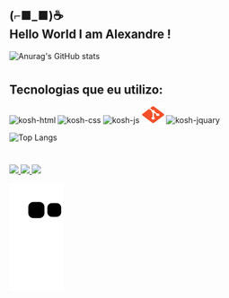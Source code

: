 
## (⌐■_■)☕<br> Hello World  I am Alexandre !

<div>
   <a href="https://github.com/alexandrekosh/github-readme-stats"></a>

   ![Anurag's GitHub stats](https://github-readme-stats.vercel.app/api?username=alexandrekosh&show_icons=true&theme=react)

</div>

#
## Tecnologias que eu utilizo: 
<div>
  <img alt="kosh-html" height="30" width="40" src="https://cdn.jsdelivr.net/gh/devicons/devicon/icons/html5/html5-original.svg" />
   <img alt="kosh-css" height="30" width="40" src="https://cdn.jsdelivr.net/gh/devicons/devicon/icons/css3/css3-original.svg" />
  <img alt="kosh-js" height="30" width="40" src="https://cdn.jsdelivr.net/gh/devicons/devicon/icons/javascript/javascript-original.svg" />
  <img alt="kosh-git" height="30" width="40" src="https://raw.githubusercontent.com/devicons/devicon/master/icons/git/git-plain.svg" />
  <img alt="kosh-jquary" height="30" width="40" src="https://cdn.jsdelivr.net/gh/devicons/devicon/icons/jquery/jquery-original.svg" />
 <br>

  ![Top Langs](https://github-readme-stats.vercel.app/api/top-langs/?username=alexandrekosh&langs_count=8&count_private=true&layout=compact&theme=react&hide_border=true&bg_color=0D1117&line_height=20)
</div>
  
  #
 
<div> 
  <a href="https://www.instagram.com/xande.hey/">
      <img src="https://img.shields.io/badge/-Instagram-%23E4405F?style=for-the-badge&logo=instagram&logoColor=white">
  </a>
  <a href="https://www.linkedin.com/in/alexandre-medeiros-64255522b/">
    <img src="https://img.shields.io/badge/-LinkedIn-%230077B5?style=for-the-badge&logo=linkedin&logoColor=white">
  </a> 
 <a href="https://discord.com/channels/Koshy#8625">
    <img src="https://img.shields.io/badge/Discord-7289DA?style=for-the-badge&logo=discord&logoColor=white">
 </a>
 
  ![Snake animation](https://github.com/alexandrekosh/alexandrekosh/blob/output/github-contribution-grid-snake.svg)
 
  
